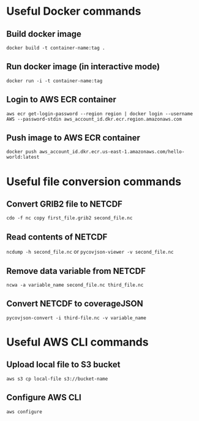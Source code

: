 # Useful Docker commands

## Build docker image
`docker build -t container-name:tag .`

## Run docker image (in interactive mode)
`docker run -i -t container-name:tag`

## Login to AWS ECR container
`aws ecr get-login-password --region region | docker login --username AWS --password-stdin aws_account_id.dkr.ecr.region.amazonaws.com`

## Push image to AWS ECR container
`docker push aws_account_id.dkr.ecr.us-east-1.amazonaws.com/hello-world:latest`

# Useful file conversion commands

## Convert GRIB2 file to NETCDF
`cdo -f nc copy first_file.grib2 second_file.nc`

## Read contents of NETCDF
`ncdump -h second_file.nc` or `pycovjson-viewer -v second_file.nc`

## Remove data variable from NETCDF
`ncwa -a variable_name second_file.nc third_file.nc`

## Convert NETCDF to coverageJSON
`pycovjson-convert -i third-file.nc -v variable_name`

# Useful AWS CLI commands

## Upload local file to S3 bucket
`aws s3 cp local-file s3://bucket-name`

## Configure AWS CLI
`aws configure`
